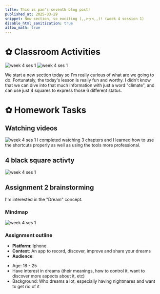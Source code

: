 ```yaml
---
title: This is pan's seventh blog post!
published_at: 2025-03-29
snippet: New section, so exciting (,,>ヮ<,,)! (week 4 session 1)
disable_html_sanitization: true
allow_math: true
---
```


# ✿ Classroom Activities

![week 4 ses 1](classroomactivities/week4ses1.png)
![week 4 ses 1](classroomactivities/week4ses1-1.jpg)

We start a new section today so I'm really curious of what are we going to do. Fortunately, the today's lesson is really fun and worthy. I didn't know that we can dive into that much information with just a word "climate", and can use just 4 squares to express those 6 different status.

# ✿ Homework Tasks

## Watching videos

![week 4 ses 1](homeworktasks/week4ses1.png)
I completed watching 3 chapters and I learned how to use the shortcuts properly as well as using the tools more professional.

## 4 black square activty

![week 4 ses 1](homeworktasks/week4ses1bs.png)


## Assignment 2 brainstorming

I'm interested in the "Dream" concept.

### Mindmap

![week 4 ses 1](homeworktasks/week4ses1mm.png)

### Assignment outline
- **Platform**: Iphone
- **Context**: An app to record, discover, improve and share your dreams
- **Audience**:
+ Age: 18 - 25
+ Have interest in dreams (their meanings, how to control it, want to discover more aspects about it, etc)
+ Background: Who dreams a lot, especially having nightmares and want to get rid of it



